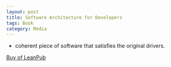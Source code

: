 ```yaml
---
layout: post
title: Software Architecture for Developers
tags: Book
category: Media
---
```


- coherent piece of software that satisfies the original drivers.

[Buy of LeanPub](https://leanpub.com/software-architecture-for-developers)  
